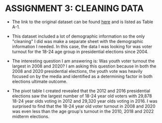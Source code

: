 # ASSIGNMENT 3: CLEANING DATA 

* The link to the original dataset can be found [here](https://www.census.gov/data/tables/time-series/demo/voting-and-registration/voting-historical-time-series.html) and is listed as Table A-1.

* This  dataset included a lot of demographic information so the only "cleaning" I did was make a separate sheet with the demographic information I needed. In this case, the data I was looking for was voter turnout for the 18-24 age group in presidential elections since 2004.

* The interesting question I am answering is: Was youth voter turnout the largest in 2008 and 2020? I am asking this question because in both the 2008 and 2020 presidential elections, the youth vote was heavily focused on by the media and identified as a determining factor in both elections ultimate outcome.

* The pivot table I created revealed that the 2012 and 2016 presidential elections saw the largest number of 18-24 year old voters with 29,878 18-24 year olds voting in 2012 and 29,320 year olds voting in 2016. I was surprised to find that the 18-24 year old voter turnout in 2008 and 2020 was even less than the age group's turnout in the 2010, 2018 and 2022 midterm elections.

